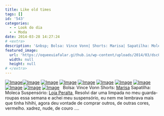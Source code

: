 ```yaml
---
title: Like old times
tags: []
id: '543'
categories:
  - - Look do dia
  - - Moda
date: 2014-03-28 14:27:24
# <extra>
description: '&nbsp; Bolsa: Vince Vonn| Shorts: Marisa| Sapatilha: Moleca| Suspensório: Loja Peralta  Resolvi dar uma limpada no meu guarda-roupas essa semana e achei meu suspensório, eu nem me lembrava mais que tinha hihihi, agora deu vontade de comprar outros, de outras cores, vermelho. xadrez, nude, de couro &#8230;.'
featured_image: 
  url: 'https://oqueeuiafalar.github.io/wp-content/uploads/2014/03/dsc02387.jpg?w=650'
  width: null
  height: null
# </extra>
---
```


[![Image](/wp-content/uploads/2014/03/dsc02387.jpg?w=650)](/wp-content/uploads/2014/03/dsc02387.jpg)[![Image](/wp-content/uploads/2014/03/1493037_283325368497086_83691146_n.jpg?w=650)](/wp-content/uploads/2014/03/1493037_283325368497086_83691146_n.jpg) [![Image](/wp-content/uploads/2014/03/dsc02408.jpg?w=650)](/wp-content/uploads/2014/03/dsc02408.jpg) [![Image](/wp-content/uploads/2014/03/dsc02422.jpg?w=650)](/wp-content/uploads/2014/03/dsc02422.jpg) [![Image](/wp-content/uploads/2014/03/dsc02419.jpg?w=650)](/wp-content/uploads/2014/03/dsc02419.jpg) [![Image](/wp-content/uploads/2014/03/10150043_283319268497696_940998988_n.jpg?w=650)](/wp-content/uploads/2014/03/10150043_283319268497696_940998988_n.jpg) [![Image](/wp-content/uploads/2014/03/dsc02399.jpg?w=650)](/wp-content/uploads/2014/03/dsc02399.jpg) [![Image](/wp-content/uploads/2014/03/new.jpg?w=650)](/wp-content/uploads/2014/03/new.jpg) [![Image](/wp-content/uploads/2014/03/dsc02402.jpg?w=650)](/wp-content/uploads/2014/03/dsc02402.jpg) [![Image](/wp-content/uploads/2014/03/dsc02434.jpg?w=650)](/wp-content/uploads/2014/03/dsc02434.jpg) [![Image](/wp-content/uploads/2014/03/dsc02395.jpg?w=650)](/wp-content/uploads/2014/03/dsc02395.jpg)   Bolsa: Vince Vonn Shorts: [Marisa](http://www.marisa.com.br/default.aspx?Parceiro=01682&gclid=CMvxtMWFtr0CFS9p7AodvAMAMw "Marisa ") Sapatilha: Moleca Suspensório: [Loja Peralta ](https://www.facebook.com/rosali.gigli "Loja Peralta ") Resolvi dar uma limpada no meu guarda-roupas essa semana e achei meu suspensório, eu nem me lembrava mais que tinha hihihi, agora deu vontade de comprar outros, de outras cores, vermelho. xadrez, nude, de couro ....
